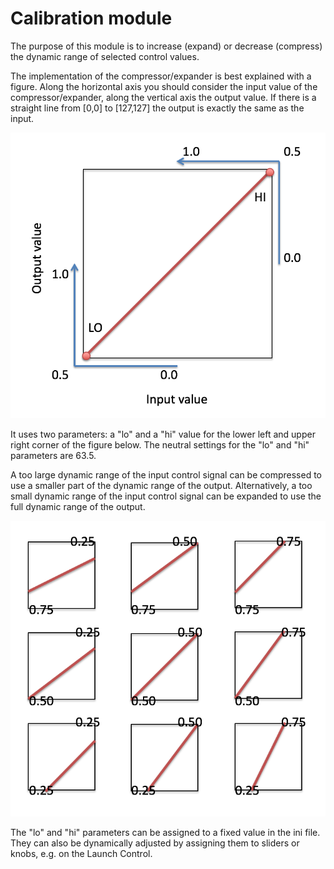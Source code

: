 # Calibration module

The purpose of this module is to increase (expand) or decrease (compress) the dynamic range of selected control values.

The implementation of the compressor/expander is best explained with a figure. Along the horizontal axis you should consider the input value of the compressor/expander, along the vertical axis the output value. If there is a straight line from [0,0] to [127,127] the output is exactly the same as the input.

![compress explained](../../doc/figures/compress_explained.png)

It uses two parameters: a "lo" and a "hi" value for the lower left and upper right corner of the figure below. The neutral settings for the "lo" and "hi" parameters are 63.5.

A too large dynamic range of the input control signal can be compressed to use a smaller part of the dynamic range of the output. Alternatively, a too small dynamic range of the input control signal can be expanded to use the full dynamic range of the output.

![compress example](../../doc/figures/compress_example.png)

The "lo" and "hi" parameters can be assigned to a fixed value in the ini file. They can also be dynamically adjusted by assigning them to sliders or knobs, e.g. on the Launch Control.
